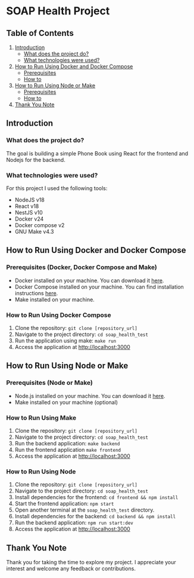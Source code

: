 # SOAP Health Project

## Table of Contents
1. [Introduction](#introduction)
    - [What does the project do?](#what-does-the-project-do)
    - [What technologies were used?](#what-technologies-were-used)
2. [How to Run Using Docker and Docker Compose](#how-to-run-using-docker-and-docker-compose)
    - [Prerequisites](#prerequisites-docker-compose)
    - [How to](#how-to-run-using-docker-compose)
4. [How to Run Using Node or Make](#how-to-run-using-node-or-make)
    - [Prerequisites](#prerequisites-node-or-make)
    - [How to](#how-to-run-using-node-or-make)
5. [Thank You Note](#thank-you-note)

## Introduction

### What does the project do?
The goal is building a simple Phone Book using React for the frontend and Nodejs for the backend.

### What technologies were used?
For this project I used the following tools:
- NodeJS v18
- React v18
- NestJS v10
- Docker v24
- Docker compose v2
- GNU Make v4.3

## How to Run Using Docker and Docker Compose

### Prerequisites (Docker, Docker Compose and Make)
- Docker installed on your machine. You can download it [here](https://www.docker.com/get-started).
- Docker Compose installed on your machine. You can find installation instructions [here](https://docs.docker.com/compose/install/).
- Make installed on your machine.

### How to Run Using Docker Compose
1. Clone the repository: `git clone [repository_url]`
2. Navigate to the project directory: `cd soap_health_test`
3. Run the application using make: `make run`
4. Access the application at [http://localhost:3000](http://localhost:3000)

## How to Run Using Node or Make

### Prerequisites (Node or Make)
- Node.js installed on your machine. You can download it [here](https://nodejs.org/).
- Make installed on your machine (optional)

### How to Run Using Make
1. Clone the repository: `git clone [repository_url]`
2. Navigate to the project directory: `cd soap_health_test`
4. Run the backend application: `make backend`
5. Run the frontend application `make frontend`
6. Access the application at [http://localhost:3000](http://localhost:3000)

### How to Run Using Node
1. Clone the repository: `git clone [repository_url]`
2. Navigate to the project directory: `cd soap_health_test`
3. Install dependencies for the frontend: `cd frontend && npm install`
4. Start the frontend application: `npm start`
5. Open another terminal at the `soap_health_test` directory.
3. Install dependencies for the backend: `cd backend && npm install`
4. Run the backend application: `npm run start:dev`
5. Access the application at [http://localhost:3000](http://localhost:3000)

## Thank You Note

Thank you for taking the time to explore my project. I appreciate your interest and welcome any feedback or contributions.

